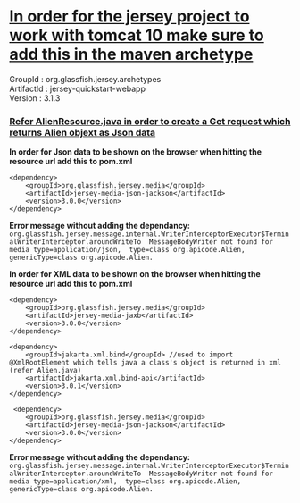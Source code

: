 <h1><u>In order for the jersey project to work with tomcat 10 make sure to add this in the maven archetype</u></h1>

GroupId : org.glassfish.jersey.archetypes <br />
ArtifactId : jersey-quickstart-webapp <br />
Version : 3.1.3 <br />


<h3><u>Refer AlienResource.java in order to create a Get request which returns Alien objext as Json data</u></h3>
<b>In order for Json data to be shown on the browser when hitting the resource url add this to pom.xml</b>


    <dependency>
        <groupId>org.glassfish.jersey.media</groupId>
        <artifactId>jersey-media-json-jackson</artifactId>
        <version>3.0.0</version>
    </dependency>


**Error message without adding the dependancy:**
      `org.glassfish.jersey.message.internal.WriterInterceptorExecutor$TerminalWriterInterceptor.aroundWriteTo 
      MessageBodyWriter not found for media type=application/json, 
      type=class org.apicode.Alien, genericType=class org.apicode.Alien.
      `

<b>In order for XML data to be shown on the browser when hitting the resource url add this to pom.xml</b>


    <dependency>
        <groupId>org.glassfish.jersey.media</groupId>
        <artifactId>jersey-media-jaxb</artifactId>
        <version>3.0.0</version>
    </dependency>

    <dependency>
        <groupId>jakarta.xml.bind</groupId> //used to import @XmlRootElement which tells java a class's object is returned in xml (refer Alien.java)
        <artifactId>jakarta.xml.bind-api</artifactId>
        <version>3.0.1</version>
    </dependency>

     <dependency>
        <groupId>org.glassfish.jersey.media</groupId>
        <artifactId>jersey-media-json-jackson</artifactId>
        <version>3.0.0</version>
    </dependency>



**Error message without adding the dependancy:**
      `org.glassfish.jersey.message.internal.WriterInterceptorExecutor$TerminalWriterInterceptor.aroundWriteTo 
      MessageBodyWriter not found for media type=application/xml, 
      type=class org.apicode.Alien, genericType=class org.apicode.Alien.
      `

  
